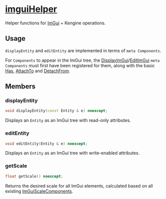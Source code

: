 # [imguiHelper](imguiHelper.hpp)

Helper functions for [ImGui](https://github.com/ocornut/imgui) + Kengine operations.

## Usage

`displayEntity` and `editEntity` are implemented in terms of `meta Components`.

For `Components` to appear in the ImGui tree, the [DisplayImGui](../components/meta/DisplayImGui.md)/[EditImGui](../components/meta/DisplayImGui.md) `meta Components` must first have been registered for them, along with the basic [Has](../components/meta/Has.md), [AttachTo](../components/meta/AttachTo.md) and [DetachFrom](../components/meta/DetachFrom.md).

## Members

### displayEntity

```cpp
void displayEntity(const Entity & e) noexcept;
```

Displays an `Entity` as an ImGui tree with read-only attributes.

### editEntity

```cpp
void editEntity(Entity & e) noexcept;
```

Displays an `Entity` as an ImGui tree with write-enabled attributes.

### getScale

```cpp
float getScale() noexcept;
```

Returns the desired scale for all ImGui elements, calculated based on all existing [ImGuiScaleComponents](../components/data/ImGuiScaleComponent.md).
